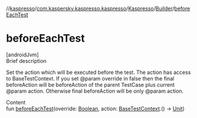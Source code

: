 //[kaspresso](../../../index.md)/[com.kaspersky.kaspresso.kaspresso](../../index.md)/[Kaspresso](../index.md)/[Builder](index.md)/[beforeEachTest](before-each-test.md)



# beforeEachTest  
[androidJvm]  
Brief description  


Set the action which will be executed before the test. The action has access to BaseTestContext. If you set @param override in false then the final beforeAction will be     beforeAction of the parent TestCase plus current @param action.     Otherwise final beforeAction will be only @param action.

  
Content  
fun [beforeEachTest](before-each-test.md)(override: [Boolean](https://kotlinlang.org/api/latest/jvm/stdlib/kotlin/-boolean/index.html), action: [BaseTestContext](../../../com.kaspersky.kaspresso.testcases.core.testcontext/-base-test-context/index.md).() -> [Unit](https://kotlinlang.org/api/latest/jvm/stdlib/kotlin/-unit/index.html))  



